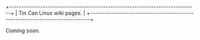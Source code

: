+------------------------------------------------------------------------------+
|  Tin Can Linux wiki pages.                                                   |
+------------------------------------------------------------------------------+

Coming soon.

